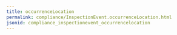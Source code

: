 ```yaml
---
title: occurrenceLocation
permalink: compliance/InspectionEvent.occurrenceLocation.html
jsonid: compliance_inspectionevent_occurrencelocation
---
```

